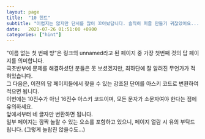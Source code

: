 ```yaml
---
layout: page
title:  "10 힌트"
subtitle: "어렵지는 않지만 단서를 많이 꼬아놨답니다. 솔직히 퍼즐 만들기 귀찮았어요... 원래 이걸 미궁 형식으로 제작할 생각이 아니었어서..."
date:   2021-07-26 01:51:00 +0900
categories: ["hint"]
---
```


"이름 없는 첫 번째 방"은 링크의 unnamed라고 된 페이지 중 가장 첫번째 것의 답 페이지를 의미합니다.<br>
극초반부에 문제를 해결하셨던 분들은 못 보셨겠지만, 최하단에 잘 알려진 무언가가 적혀있습니다.<br>
그 다음은, 이전의 답 페이지들에서 찾을 수 있는 강조된 단어를 아스키 코드로 변환하여 적으면 됩니다.<br>
이번에는 10진수가 아닌 16진수 아스키 코드이며, 모든 문자가 소문자여야 한다는 점에 유의하세요.<br>
앞에서부터 네 글자만 변환하면 됩니다.<br>
일부 페이지는 깜짝 놀랄 수 있는 요소를 포함하고 있으니, 페이지 열람 시 유의 부탁드립니다. (그렇게 놀랍진 않을수도...)<br>
<br>